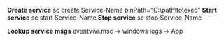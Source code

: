 **Create service**
sc create Service-Name binPath="C:\\path\\to\\exec"
**Start service**
sc start Service-Name
**Stop service**
sc stop Service-Name

**Lookup service msgs**
eventvwr.msc -> windows logs -> App
